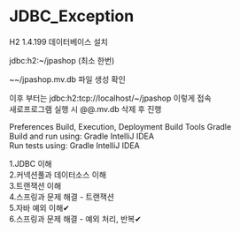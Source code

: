 # JDBC_Exception

H2 1.4.199 데이터베이스 설치

jdbc:h2:~/jpashop (최소 한번)

~~/jpashop.mv.db 파일 생성 확인

이후 부터는 jdbc:h2:tcp://localhost/~/jpashop 이렇게 접속<br>
새로프로그램 실행 시 @@.mv.db 삭제 후 진행<br>





Preferences Build, Execution, Deployment Build Tools Gradle<br>
Build and run using: Gradle IntelliJ IDEA<br>
Run tests using: Gradle IntelliJ IDEA<br>

1.JDBC 이해<br>
2.커넥션풀과 데이터소스 이해<br>
3.트랜잭션 이해<br>
4.스프링과 문제 해결 - 트랜잭션<br>
5.자바 예외 이해✔<br>
6.스프링과 문제 해결 - 예외 처리, 반복✔<br>
